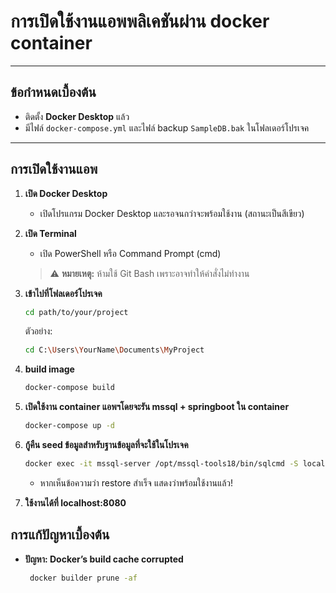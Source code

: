 # การเปิดใช้งานแอพพลิเคชันผ่าน docker container

---

## ข้อกำหนดเบื้องต้น

- ติดตั้ง **Docker Desktop** แล้ว
- มีไฟล์ `docker-compose.yml` และไฟล์ backup `SampleDB.bak` ในโฟลเดอร์โปรเจค

---

## การเปิดใช้งานแอพ

1. **เปิด Docker Desktop**

   - เปิดโปรแกรม Docker Desktop และรอจนกว่าจะพร้อมใช้งาน (สถานะเป็นสีเขียว)

2. **เปิด Terminal**

   - เปิด PowerShell หรือ Command Prompt (cmd)

   > ⚠️ **หมายเหตุ:** ห้ามใช้ Git Bash เพราะอาจทำให้คำสั่งไม่ทำงาน

3. **เข้าไปที่โฟลเดอร์โปรเจค**

   ```bash
   cd path/to/your/project
   ```
   ตัวอย่าง:
   ```bash
   cd C:\Users\YourName\Documents\MyProject
   ```

4. **build image**

   ```bash
   docker-compose build
   ```
   
5. **เปิดใช้งาน container แอพฯโดยจะรัน mssql + springboot ใน container**

   ```bash
   docker-compose up -d
   ```

6. **กู้คืน seed ข้อมูลสำหรับฐานข้อมูลที่จะใช้ในโปรเจค**

   ```bash
   docker exec -it mssql-server /opt/mssql-tools18/bin/sqlcmd -S localhost -U sa -P "MyStrong!Pass123" -C -Q "RESTORE DATABASE [SampleDB] FROM DISK = '/backups/SampleDB.bak' WITH MOVE 'SampleDB' TO '/var/opt/mssql/data/SampleDB.mdf', MOVE 'SampleDB_log' TO '/var/opt/mssql/data/SampleDB_log.ldf', REPLACE"
   ```
   - หากเห็นข้อความว่า restore สำเร็จ แสดงว่าพร้อมใช้งานแล้ว!  

7. **ใช้งานได้ที่ localhost:8080**

## การแก้ปัญหาเบื้องต้น

- **ปัญหา: Docker’s build cache corrupted**

  ```bash
   docker builder prune -af
   ```
